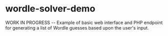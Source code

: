 # wordle-solver-demo

WORK IN PROGRESS -- Example of basic web interface and PHP endpoint for generating a list of Wordle guesses based upon the user's input.